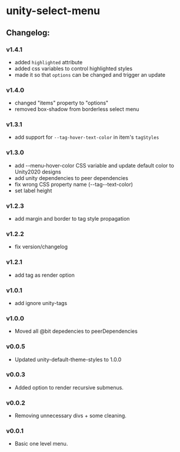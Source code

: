 # unity-select-menu

## Changelog:

### v1.4.1
- added `highlighted` attribute
- added css variables to control highlighted styles
- made it so that `options` can be changed and trigger an update


### v1.4.0
- changed "items" property to "options"
- removed box-shadow from borderless select menu

### v1.3.1
- add support for `--tag-hover-text-color` in item's `tagStyles`

### v1.3.0
- add --menu-hover-color CSS variable and update default color to Unity2020 designs
- add unity dependencies to peer dependencies
- fix wrong CSS property name (--tag--text-color)
- set label height

### v1.2.3
- add margin and border to tag style propagation

### v1.2.2
- fix version/changelog

### v1.2.1
- add tag as render option

### v1.0.1
- add ignore unity-tags

### v1.0.0
- Moved all @bit depedencies to peerDependencies

### v0.0.5
- Updated unity-default-theme-styles to 1.0.0

### v0.0.3
- Added option to render recursive submenus.

### v0.0.2
- Removing unnecessary divs + some cleaning.

### v0.0.1
- Basic one level menu.
